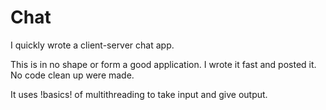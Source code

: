 # Chat
I quickly wrote a client-server chat app. 

This is in no shape or form a good application. I wrote it fast and posted it. No code clean up were made.

It uses !basics! of multithreading to take input and give output.
